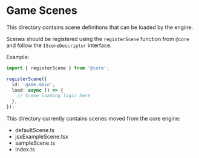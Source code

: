 # Game Scenes

This directory contains scene definitions that can be loaded by the engine.

Scenes should be registered using the `registerScene` function from `@core` and follow the `ISceneDescriptor` interface.

Example:

```ts
import { registerScene } from '@core';

registerScene({
  id: 'game.main',
  load: async () => {
    // Scene loading logic here
  },
});
```

This directory currently contains scenes moved from the core engine:

- defaultScene.ts
- jsxExampleScene.tsx
- sampleScene.ts
- index.ts
